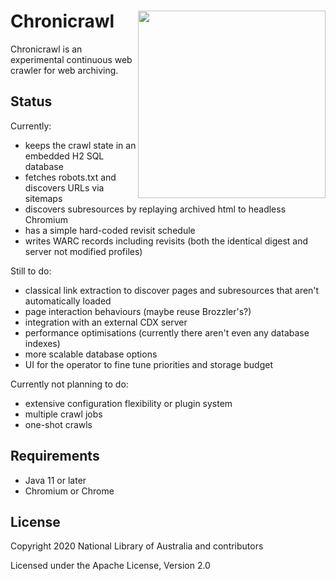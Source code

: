 # Chronicrawl [<img src="https://upload.wikimedia.org/wikipedia/commons/thumb/6/67/Pocketwatch_cutaway_drawing.jpg/640px-Pocketwatch_cutaway_drawing.jpg" align="right" width="300px">](https://en.wikipedia.org/wiki/File:Pocketwatch_cutaway_drawing.jpg)

Chronicrawl is an experimental continuous web crawler for web archiving.

## Status

Currently:

* keeps the crawl state in an embedded H2 SQL database
* fetches robots.txt and discovers URLs via sitemaps
* discovers subresources by replaying archived html to headless Chromium
* has a simple hard-coded revisit schedule
* writes WARC records including revisits (both the identical digest and server not modified profiles)

Still to do:

* classical link extraction to discover pages and subresources that aren't automatically loaded
* page interaction behaviours (maybe reuse Brozzler's?)
* integration with an external CDX server
* performance optimisations (currently there aren't even any database indexes)
* more scalable database options
* UI for the operator to fine tune priorities and storage budget

Currently not planning to do:

* extensive configuration flexibility or plugin system
* multiple crawl jobs
* one-shot crawls

## Requirements

* Java 11 or later
* Chromium or Chrome

## License

Copyright 2020 National Library of Australia and contributors

Licensed under the Apache License, Version 2.0
